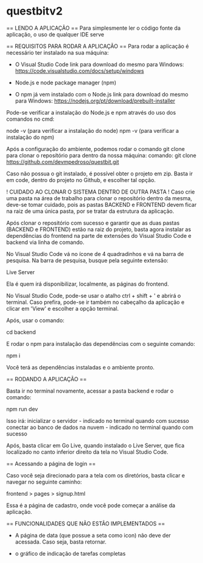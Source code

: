 ﻿# questbitv2

== LENDO A APLICAÇÃO ==
Para simplesmente ler o código fonte da aplicação, o uso de qualquer IDE serve

== REQUISITOS PARA RODAR A APLICAÇÃO ==
Para rodar a aplicação é necessário ter instalado na sua máquina:

- O Visual Studio Code 
link para download do mesmo para Windows: https://code.visualstudio.com/docs/setup/windows

- Node.js e node package manager (npm)
- O npm já vem instalado com o Node.js
link para download do mesmo para Windows: https://nodejs.org/pt/download/prebuilt-installer

Pode-se verificar a instalação do Node.js e npm através do uso dos comandos no cmd:

node -v (para verificar a instalação do node)
npm -v (para verificar a instalação do npm)

Após a configuração do ambiente, podemos rodar o comando git clone para clonar o reposítório para dentro da nossa máquina:
comando: git clone https://github.com/devmpedroso/questbit.git

Caso não possua o git instalado, é possível obter o projeto em zip. Basta ir em code, dentro do projeto no Github, e escolher tal opção.

! CUIDADO AO CLONAR O SISTEMA DENTRO DE OUTRA PASTA !
Caso crie uma pasta na área de trabalho para clonar o repositório dentro da mesma, deve-se tomar cuidado, pois as pastas BACKEND e FRONTEND devem ficar na raiz de uma única pasta, por se tratar da estrutura da aplicação.

Após clonar o repositório com sucesso e garantir que as duas pastas (BACKEND e FRONTEND) estão na raiz do projeto, basta agora instalar as dependências do frontend na parte de extensões do Visual Studio Code e backend via linha de comando.

No Visual Studio Code vá no ícone de 4 quadradinhos e vá na barra de pesquisa. Na barra de pesquisa, busque pela seguinte extensão:

Live Server

Ela é quem irá disponibilizar, localmente, as páginas do frontend.

No Visual Studio Code, pode-se usar o atalho ctrl + shift + ' e abrirá o terminal. Caso prefira, pode-se ir também no cabeçalho da aplicação e clicar em 'View' e escolher a opção terminal.

Após, usar o comando:

cd backend

E rodar o npm para instalação das dependências com o seguinte comando:

npm i

Você terá as dependências instaladas e o ambiente pronto.

== RODANDO A APLICAÇÃO ==

Basta ir no terminal novamente, acessar a pasta backend e rodar o comando:

npm run dev

Isso irá: 
inicializar o servidor - indicado no terminal quando com sucesso
conectar ao banco de dados na nuvem - indicado no terminal quando com sucesso

Após, basta clicar em Go Live, quando instalado o Live Server, que fica localizado no canto inferior direito da tela no Visual Studio Code.

== Acessando a página de login ==

Caso você seja direcionado para a tela com os diretórios, basta clicar e navegar no seguinte caminho:

frontend > pages > signup.html

Essa é a página de cadastro, onde você pode começar a análise da aplicação.

== FUNCIONALIDADES QUE NÃO ESTÃO IMPLEMENTADOS ==

- A página de data (que possue a seta como icon) não deve der acessada. Caso seja, basta retornar.

- o gráfico de indicação de tarefas completas 
